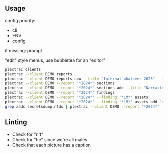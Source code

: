 ## Usage
config priority:
- cli
- ENV
- config

if missing:
prompt

"edit" style menus, use bubbletea for an "editor"

```bash
plextrac clients
plextrac --client DEMO reports
plextrac --client DEMO reports new --title "Internal whatever 2025" --template
plextrac --client DEMO --report '*2024*' sections
plextrac --client DEMO --report '*2024*' sections add --title "Narrative: External"
plextrac --client DEMO --report '*2024*' findings
plextrac --client DEMO --report '*2024*' --finding '*LM*' assets
plextrac --client DEMO --report '*2024*' --finding '*LM*' assets add "example.local"
grep aadc secretsdump.ntds | plextrac --client DEMO --report '*2024*' --finding '*LM*' assets add
```

## Linting
- Check for "n't"
- Check for "he" since we're all males
- Check that each picture has a caption
